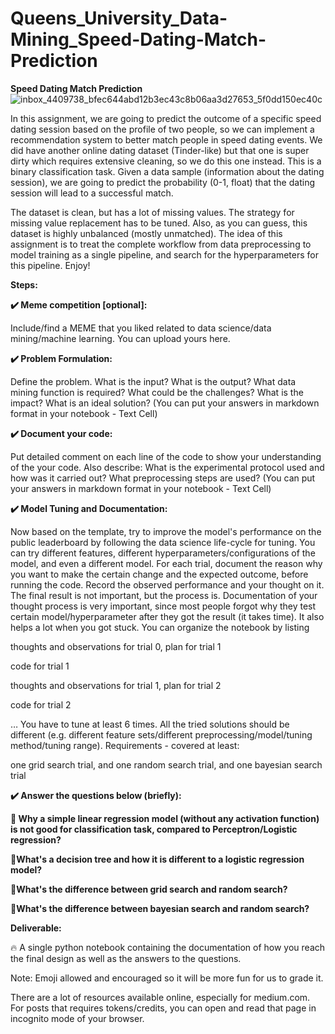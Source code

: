 # Queens_University_Data-Mining_Speed-Dating-Match-Prediction

**Speed Dating Match Prediction**
![inbox_4409738_bfec644abd12b3ec43c8b06aa3d27653_5f0dd150ec40c](https://github.com/Bilal-Elhlwany/Queens_University_Data-Mining_Speed-Dating-Match-Prediction/assets/100938358/be49dcbb-00f7-4177-81a0-f576bb35e07e)

In this assignment, we are going to predict the outcome of a specific speed dating session based on the profile of two people, so we can implement a recommendation system to better match people in speed dating events. We did have another online dating dataset (Tinder-like) but that one is super dirty which requires extensive cleaning, so we do this one instead. This is a binary classification task. Given a data sample (information about the dating session), we are going to predict the probability (0-1, float) that the dating session will lead to a successful match.

The dataset is clean, but has a lot of missing values. The strategy for missing value replacement has to be tuned. Also, as you can guess, this dataset is highly unbalanced (mostly unmatched). The idea of this assignment is to treat the complete workflow from data preprocessing to model training as a single pipeline, and search for the hyperparameters for this pipeline.
Enjoy!

**Steps:**

**✔️ Meme competition [optional]:**

Include/find a MEME that you liked related to data science/data mining/machine learning. You can upload yours here.

**✔️ Problem Formulation:**

Define the problem. What is the input? What is the output? What data mining function is required? What could be the challenges? What is the impact? What is an ideal solution?
(You can put your answers in markdown format in your notebook - Text Cell)

**✔️ Document your code:**

Put detailed comment on each line of the code to show your understanding of the your code. Also describe: What is the experimental protocol used and how was it carried out? What preprocessing steps are used?
(You can put your answers in markdown format in your notebook - Text Cell)

**✔️ Model Tuning and Documentation:**

Now based on the template, try to improve the model's performance on the public leaderboard by following the data science life-cycle for tuning. You can try different features, different hyperparameters/configurations of the model, and even a different model. For each trial, document the reason why you want to make the certain change and the expected outcome, before running the code. Record the observed performance and your thought on it. The final result is not important, but the process is. Documentation of your thought process is very important, since most people forgot why they test certain model/hyperparameter after they got the result (it takes time). It also helps a lot when you got stuck. You can organize the notebook by listing

thoughts and observations for trial 0, plan for trial 1

code for trial 1

thoughts and observations for trial 1, plan for trial 2

code for trial 2

…
You have to tune at least 6 times. All the tried solutions should be different (e.g. different feature sets/different preprocessing/model/tuning method/tuning range). Requirements - covered at least:

one grid search trial,
and one random search trial,
and one bayesian search trial

**✔️ Answer the questions below (briefly):**

**🌈 Why a simple linear regression model (without any activation function) is not good for classification task, compared to Perceptron/Logistic regression?**

**🌈What's a decision tree and how it is different to a logistic regression model?**

**🌈What's the difference between grid search and random search?**

**🌈What's the difference between bayesian search and random search?**

**Deliverable:**

🔥 A single python notebook containing the documentation of how you reach the final design as well as the answers to the questions.

Note: Emoji allowed and encouraged so it will be more fun for us to grade it.

There are a lot of resources available online, especially for medium.com. For posts that requires tokens/credits, you can open and read that page in incognito mode of your browser.
